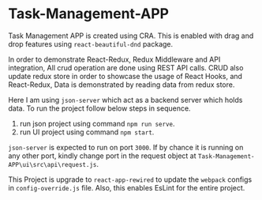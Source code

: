 # Task-Management-APP
Task Management APP is created using CRA. This is enabled with drag and drop features using `react-beautiful-dnd` package.

In order to demonstrate React-Redux, Redux Middleware and API integration, All crud operation are done using REST API calls.
CRUD also update redux store in order to showcase the usage of React Hooks, and React-Redux, Data is demonstrated by reading data from redux store.

Here I am using `json-server` which act as a backend server which holds data.
To run the project follow below steps in sequence.

1. run json project using command `npm run serve`.
2. run UI project using command `npm start`.

`json-server` is expected to run on port `3000`. If by chance it is running on any other port, kindly change port in the request object at 
`Task-Management-APP\ui\src\api\request.js`.


This Project is upgrade to `react-app-rewired` to update the `webpack` configs in `config-override.js` file.
Also, this enables EsLint for the entire project.
